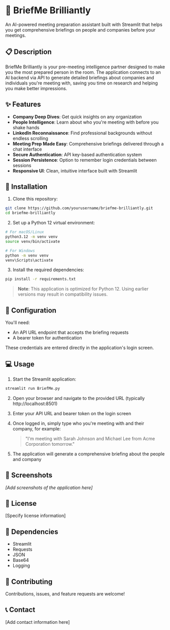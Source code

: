 # 🎯 BriefMe Brilliantly

An AI-powered meeting preparation assistant built with Streamlit that helps you get comprehensive briefings on people and companies before your meetings.

## 📋 Description

BriefMe Brilliantly is your pre-meeting intelligence partner designed to make you the most prepared person in the room. The application connects to an AI backend via API to generate detailed briefings about companies and individuals you're meeting with, saving you time on research and helping you make better impressions.

## ✨ Features

- **Company Deep Dives**: Get quick insights on any organization
- **People Intelligence**: Learn about who you're meeting with before you shake hands
- **LinkedIn Reconnaissance**: Find professional backgrounds without endless scrolling
- **Meeting Prep Made Easy**: Comprehensive briefings delivered through a chat interface
- **Secure Authentication**: API key-based authentication system
- **Session Persistence**: Option to remember login credentials between sessions
- **Responsive UI**: Clean, intuitive interface built with Streamlit

## 🚀 Installation

1. Clone this repository:
```bash
git clone https://github.com/yourusername/briefme-brilliantly.git
cd briefme-brilliantly
```

2. Set up a Python 12 virtual environment:
```bash
# For macOS/Linux
python3.12 -m venv venv
source venv/bin/activate

# For Windows
python -m venv venv
venv\Scripts\activate
```

3. Install the required dependencies:
```bash
pip install -r requirements.txt
```

> **Note**: This application is optimized for Python 12. Using earlier versions may result in compatibility issues.

## 🔧 Configuration

You'll need:
- An API URL endpoint that accepts the briefing requests
- A bearer token for authentication

These credentials are entered directly in the application's login screen.

## 💻 Usage

1. Start the Streamlit application:
```bash
streamlit run BriefMe.py
```

2. Open your browser and navigate to the provided URL (typically http://localhost:8501)

3. Enter your API URL and bearer token on the login screen

4. Once logged in, simply type who you're meeting with and their company, for example:
   > "I'm meeting with Sarah Johnson and Michael Lee from Acme Corporation tomorrow."

5. The application will generate a comprehensive briefing about the people and company

## 📸 Screenshots

*[Add screenshots of the application here]*

## 📄 License

[Specify license information]

## 🔗 Dependencies

- Streamlit
- Requests
- JSON
- Base64
- Logging

## 👥 Contributing

Contributions, issues, and feature requests are welcome!

## 📞 Contact

[Add contact information here]
